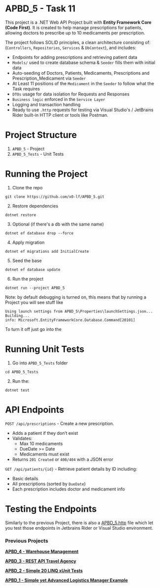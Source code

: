# APBD_5 - Task 11

This project is a .NET Web API Project built with **Entity Framework Core (Code First)**.
It is created to help manage prescriptions for patients, allowing doctors to prescribe up to 10 medicaments per prescription.

The project follows SOLID principles, a clean architecture consisting of:
(`Controllers`, `Repositories`, `Services` & `DbContext`), and includes:

- Endpoints for adding prescriptions and retrieving patient data
- `Models/` used to create database schema & `Seeder` fills them with initial data
- Auto-seeding of Doctors, Patients, Medicaments, Prescriptions and Prescription_Medicament via `Seeder`
- At Least 11 positions of the `Medicament` in the `Seeder` to follow what the Task requires
- `DTOs` usage for data isolation for Requests and Responses
- `Business logic` enforced in the `Service Layer`
- Logging and transaction handling
- Ready to use `.http` requests for testing via Visual Studio's / JetBrains Rider built-in HTTP client or tools like Postman.

# Project Structure

1. `APBD_5` - Project
2. `APBD_5_Tests` - Unit Tests


# Running the Project

1. Clone the repo

```
git clone https://github.com/x0-lf/APBD_5.git
```

2. Restore dependencies

```
dotnet restore
```

3. Optional (if there's a db with the same name)

```
dotnet ef database drop --force
```

4. Apply migration

```
dotnet ef migrations add InitialCreate
```

5. Seed the base

```
dotnet ef database update
```

6. Run the project

```
dotnet run --project APBD_5
```

Note: by default debugging is turned on, this means that by running a Project you will see stuff like
```
Using launch settings from APBD_5\Properties\launchSettings.json...
Building...
info: Microsoft.EntityFrameworkCore.Database.Command[20101]
```

To turn it off just go into the 

# Running Unit Tests

1. Go into `APBD_5_Tests` folder

```
cd APBD_5_Tests
```

2. Run the:
```
dotnet test
```

# API Endpoints

`POST /api/prescriptions` - Create a new prescription.
- Adds a patient if they don’t exist
- Validates:
    - Max 10 medicaments
    - DueDate >= Date
    - Medicaments must exist
- Returns `201 Created` or `400/404` with a JSON error

`GET /api/patients/{id}` - Retrieve patient details by ID including:
- Basic details
- All prescriptions (sorted by `DueDate`)
- Each prescription includes doctor and medicament info


# Testing the Endpoints

Similarly to the previous Project, there is also a [APBD_5.http](./APBD_5.http) file which let you test those endpoints in Jetbrains Rider or Visual Studio environment.

### Previous Projects

**[APBD_4 - Warehouse Management](https://github.com/x0-lf/APBD_4)**  

**[APBD_3 - REST API Travel Agency](https://github.com/x0-lf/APBD_3)**

**[APBD_2 - Simple 20 LINQ xUnit Tests](https://github.com/x0-lf/APBD_2)**

**[APBD_1 - Simple yet Advanced Logistics Manager Example](https://github.com/x0-lf/APBD_1)**

